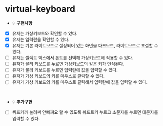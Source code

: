 # virtual-keyboard

- 💡 **구현사항**

* [x] 유저는 가상키보드와 확인할 수 있다.
* [x] 유저는 입력란을 확인할 수 있다.
* [x] 유저는 기본 라이트모드로 설정되어 있는 화면을 다크모드, 라이트모드로 조절할 수 있다.
* [ ] 유저는 셀렉트 박스에서 폰트를 선택해 가상키보드에 적용할 수 있다.
* [ ] 유저가 물리 키보드를 누르면 가상키보드의 같은 키가 인식된다.
* [ ] 유저가 물리 키보드를 누르면 입력란에 값을 입력할 수 있다.
* [ ] 유저가 가상 키보드의 키를 마우스로 클릭할 수 있다.
* [ ] 유저가 가상 키보드의 키를 마우스로 클릭해서 입력란에 값을 입력할 수 있다.

<br/>

- 💡 **추가구현**

* [ ] 쒸프키까 눌려써 안빠쪄요 할 수 있도록 쉬프트키 누르고 소문자를 누르면 대문자를 입력할 수 있다.
